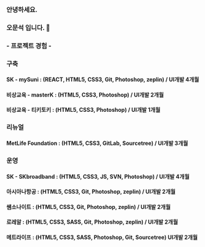 ### 안녕하세요.
### 오문석 입니다. 👋

### - 프로젝트 경험 -

### 구축
#### SK - mySuni : (REACT, HTML5, CSS3, Git, Photoshop, zeplin) / UI개발 4개월
#### 비상교육 - masterK : (HTML5, CSS3, Photoshop) / UI개발 2개월
#### 비상교육 - 티키토키 : (HTML5, CSS3, Photoshop) / UI개발 1개월

### 리뉴얼
#### MetLife Foundation : (HTML5, CSS3, GitLab, Sourcetree) / UI개발 3개월

### 운영
#### SK - SKbroadband : (HTML5, CSS3, JS, SVN, Photoshop) / UI개발 4개월
#### 아시아나항공 : (HTML5, CSS3, Git, Photoshop, zeplin) / UI개발 2개월
#### 쌤소나이트 : (HTML5, CSS3, Git, Photoshop, zeplin) / UI개발 2개월
#### 로레알 : (HTML5, CSS3, SASS, Git, Photoshop, zeplin) / UI개발 2개월
#### 메트라이프 : (HTML5, CSS3, SASS, Photoshop, Git, Sourcetree) UI개발 2개월


<!--
**journy002/journy002** is a ✨ _special_ ✨ repository because its `README.md` (this file) appears on your GitHub profile.

Here are some ideas to get you started:

- 🔭 I’m currently working on ...
- 🌱 I’m currently learning ...
- 👯 I’m looking to collaborate on ...
- 🤔 I’m looking for help with ...
- 💬 Ask me about ...
- 📫 How to reach me: ...
- 😄 Pronouns: ...
- ⚡ Fun fact: ...
-->
